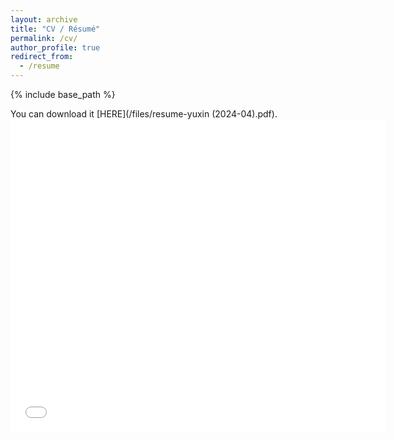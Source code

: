```yaml
---
layout: archive
title: "CV / Résumé"
permalink: /cv/
author_profile: true
redirect_from:
  - /resume
---
```


{% include base_path %}

You can download it [HERE](/files/resume-yuxin (2024-04).pdf).
<embed src="/files/resume-yuxin (2023-11).pdf" width="600px" height="500px" />
